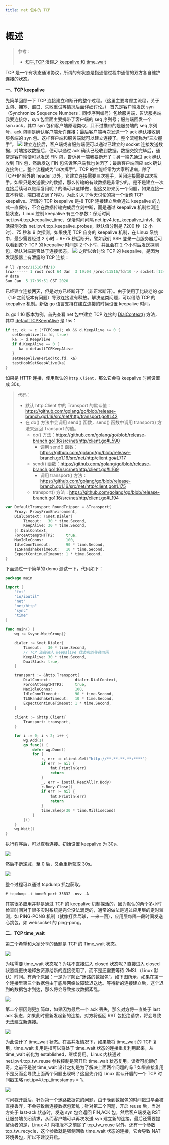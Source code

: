 ```yaml
---
title: net 包中的 TCP
---
```


# 概述

> 参考：
> 
> - [知乎,TCP 漫谈之 keepalive 和 time_wait](https://zhuanlan.zhihu.com/p/126688315)

TCP 是一个有状态通讯协议，所谓的有状态是指通信过程中通信的双方各自维护连接的状态。

**一、TCP keepalive**

先简单回顾一下 TCP 连接建立和断开的整个过程。（这里主要考虑主流程，关于丢包、拥塞、窗口、失败重试等情况后面详细讨论。）
首先是客户端发送 syn（Synchronize Sequence Numbers：同步序列编号）包给服务端，告诉服务端我要连接你，syn 包里面主要携带了客户端的 seq 序列号；服务端回发一个 syn+ack，其中 syn 包和客户端原理类似，只不过携带的是服务端的 seq 序列号，ack 包则是确认客户端允许连接；最后客户端再次发送一个 ack 确认接收到服务端的 syn 包。这样客户端和服务端就可以建立连接了。整个流程称为“三次握手”。
![](https://notes-learning.oss-cn-beijing.aliyuncs.com/hmo2md/1626270211217-6cd6f47b-f74f-4f7a-841c-f95aaec1bd50.jpeg)
建立连接后，客户端或者服务端便可以通过已建立的 socket 连接发送数据，对端接收数据后，便可以通过 ack 确认已经收到数据。数据交换完毕后，通常是客户端便可以发送 FIN 包，告诉另一端我要断开了；另一端先通过 ack 确认收到 FIN 包，然后发送 FIN 包告诉客户端我也关闭了；最后客户端回应 ack 确认连接终止。整个流程成为“四次挥手”。TCP 的性能经常为大家所诟病，除了 TCP+IP 额外的 header 以外，它建立连接需要三次握手，关闭连接需要四次挥手。如果只是发送很少的数据，那么传输的有效数据是非常少的。是不是建立一次连接后续可以继续复用呢？的确可以这样做，但这又带来另一个问题，如果连接一直不释放，端口被占满了咋办。为此引入了今天讨论的第一个话题 TCP keepalive。所谓的 TCP keepalive 是指 TCP 连接建立后会通过 keepalive 的方式一直保持，不会在数据传输完成后立刻中断，而是通过 keepalive 机制检测连接状态。Linux 控制 keepalive 有三个参数：保活时间 net.ipv4.tcp_keepalive_time、保活时间间隔 net.ipv4.tcp_keepalive_intvl、保活探测次数 net.ipv4.tcp_keepalive_probes，默认值分别是 7200 秒（2 小时）、75 秒和 9 次探测。如果使用 TCP 自身的 keepalive 机制，在 Linux 系统中，最少需要经过 2 小时 + 9\*75 秒后断开。譬如我们 SSH 登录一台服务器后可以看到这个 TCP 的 keepalive 时间是 2 个小时，并且会在 2 个小时后发送探测包，确认对端是否处于连接状态。
![](https://notes-learning.oss-cn-beijing.aliyuncs.com/hmo2md/1626270211249-79d9a329-86e0-4158-afb3-ea2a75f868e3.png)
之所以会讨论 TCP 的 keepalive，是因为发现服器上有泄露的 TCP 连接：

```go
# ll /proc/11516/fd/10
lrwx------ 1 root root 64 Jan  3 19:04 /proc/11516/fd/10 -> socket:[1241854730]
# date
Sun Jan  5 17:39:51 CST 2020
```

已经建立连接两天，但是对方已经断开了（非正常断开）。由于使用了比较老的 go（1.9 之前版本有问题）导致连接没有释放。解决这类问题，可以借助 TCP 的 keepalive 机制。新版 go 语言支持在建立连接的时候设置 keepalive 时间。

以 go 1.16 版本为例。首先查看 net 包中建立 TCP 连接的 [DialContext()](https://github.com/golang/go/blob/release-branch.go1.16/src/net/dial.go#L369) 方法，其中 [defaultTCPKeepAlive](https://github.com/golang/go/blob/release-branch.go1.16/src/net/dial.go#L17) 是 15s：

```go
if tc, ok := c.(*TCPConn); ok && d.KeepAlive >= 0 {
   setKeepAlive(tc.fd, true)
   ka := d.KeepAlive
   if d.KeepAlive == 0 {
      ka = defaultTCPKeepAlive
   }
   setKeepAlivePeriod(tc.fd, ka)
   testHookSetKeepAlive(ka)
}
```

如果是 HTTP 连接，使用默认的 `http.Client`，那么它会将 keepalive 时间设置成 30s，

> 代码：
>
> - 默认 http.Client 中的 Transport 的默认值：<https://github.com/golang/go/blob/release-branch.go1.16/src/net/http/transport.go#L42>
> - 在 do() 方法中会调用 send() 函数，send() 函数中调用 transport() 方法来返回 Transport 的值。
>     - do() 方法：<https://github.com/golang/go/blob/release-branch.go1.16/src/net/http/client.go#L590>
>         - 调用 send() 函数：<https://github.com/golang/go/blob/release-branch.go1.16/src/net/http/client.go#L717>
>     - send() 函数：<https://github.com/golang/go/blob/release-branch.go1.16/src/net/http/client.go#L169>
>         - 调用 transport() 方法：<https://github.com/golang/go/blob/release-branch.go1.16/src/net/http/client.go#L175>
>     - transport() 方法：<https://github.com/golang/go/blob/release-branch.go1.16/src/net/http/client.go#L194>

```go
var DefaultTransport RoundTripper = &Transport{
	Proxy: ProxyFromEnvironment,
	DialContext: (&net.Dialer{
		Timeout:   30 * time.Second,
		KeepAlive: 30 * time.Second,
	}).DialContext,
	ForceAttemptHTTP2:     true,
	MaxIdleConns:          100,
	IdleConnTimeout:       90 * time.Second,
	TLSHandshakeTimeout:   10 * time.Second,
	ExpectContinueTimeout: 1 * time.Second,
}
```

下面通过一个简单的 demo 测试一下，代码如下：

```go
package main

import (
	"fmt"
	"io/ioutil"
	"net"
	"net/http"
	"sync"
	"time"
)

func main() {
	wg := &sync.WaitGroup{}

	dialer := &net.Dialer{
		Timeout:   30 * time.Second,
        // TCP 连接进入 keepalive 状态前的等待时间
		KeepAlive: 30 * time.Second,
		DualStack: true,
	}

	transport := &http.Transport{
		DialContext:           dialer.DialContext,
		ForceAttemptHTTP2:     true,
		MaxIdleConns:          100,
		IdleConnTimeout:       90 * time.Second,
		TLSHandshakeTimeout:   10 * time.Second,
		ExpectContinueTimeout: 1 * time.Second,
	}

	client := &http.Client{
		Transport: transport,
	}

	for i := 0; i < 2; i++ {
		wg.Add(1)
		go func() {
			defer wg.Done()
			for {
				r, err := client.Get("http://**.**.**.**:****")
				if err != nil {
					fmt.Println(err)
					return
				}
				_, err = ioutil.ReadAll(r.Body)
				r.Body.Close()
				if err != nil {
					fmt.Println(err)
					return
				}
				time.Sleep(30 * time.Millisecond)
			}
		}()
	}
	wg.Wait()
}
```

执行程序后，可以查看连接。初始设置 keepalive 为 30s。

![](https://notes-learning.oss-cn-beijing.aliyuncs.com/hmo2md/1626270211294-fb52b3fb-7b5b-416c-91b8-6b5b2869d3f7.png)

然后不断递减，至 0 后，又会重新获取 30s。

![](https://notes-learning.oss-cn-beijing.aliyuncs.com/hmo2md/1626270211298-e367c78a-af97-4fb6-92a0-42f7417c59e6.png)

整个过程可以通过 tcpdump 抓包获取。

```
# tcpdump -i bond0 port 35832 -nvv -A
```

其实很多应用并非是通过 TCP 的 keepalive 机制探活的，因为默认的两个多小时检查时间对于很多实时系统是完全没法满足的，通常的做法是通过应用层的定时监测，如 PING-PONG 机制（就像打乒乓球，一来一回），应用层每隔一段时间发送心跳包，如 websocket 的 ping-pong。

**二、TCP time_wait**

第二个希望和大家分享的话题是 TCP 的 Time_wait 状态。

![](https://notes-learning.oss-cn-beijing.aliyuncs.com/hmo2md/1626270211222-e48fb524-94c3-465f-9117-36709a4e9cc3.png)

为啥需要 time_wait 状态呢？为啥不直接进入 closed 状态呢？直接进入 closed 状态能更快地释放资源给新的连接使用了，而不是还需要等待 2MSL（Linux 默认）时间。有两个原因：一是为了防止“迷路的数据包”。如下图所示，如果在第一个连接里第三个数据包由于底层网络故障延迟送达。等待新的连接建立后，这个迟到的数据包才到达，那么将会导致接收数据紊乱。

![](https://notes-learning.oss-cn-beijing.aliyuncs.com/hmo2md/1626270211341-c2c59e69-f95c-451d-8116-e01caed05c40.jpg)

第二个原因则更加简单，如果因为最后一个 ack 丢失，那么对方将一直处于 last ack 状态，如果此时重新发起新的连接，对方将返回 RST 包拒绝请求，将会导致无法建立新连接。

![](https://notes-learning.oss-cn-beijing.aliyuncs.com/hmo2md/1626270211264-46a07efe-aa21-4c7b-a743-12c3eb9d563a.jpg)

为此设计了 time_wait 状态。在高并发情况下，如果能将 time_wait 的 TCP 复用，time_wait 复用是指可以将处于 time_wait 状态的连接重复利用起来，从 time_wait 转化为 established，继续复用。Linux 内核通过 net.ipv4.tcp_tw_reuse 参数控制是否开启 time_wait 状态复用。读者可能很好奇，之前不是说 time_wait 设计之初是为了解决上面两个问题的吗？如果直接复用不是反而会导致上面两个问题出现吗？这里先介绍 Linux 默认开启的一个 TCP 时间戳策略 net.ipv4.tcp_timestamps = 1。

![](https://notes-learning.oss-cn-beijing.aliyuncs.com/hmo2md/1626270211233-8114fc51-79a6-4719-a8fd-19fe2b64a7f4.png)

时间戳开启后，针对第一个迷路数据包的问题，由于晚到数据包的时间戳过早会被直接丢弃，不会导致新连接数据包紊乱；针对第二个问题，开启 reuse 后，当对方处于 last-ack 状态时，发送 syn 包会返回 FIN,ACK 包，然后客户端发送 RST 让服务端关闭请求，从而客户端可以再次发送 syn 建立新的连接。最后还需要提醒读者的是，Linux 4.1 内核版本之前除了 tcp_tw_reuse 以外，还有一个参数 tcp_tw_recycle，这个参数就是强制回收 time_wait 状态的连接，它会导致 NAT 环境丢包，所以不建议开启。

